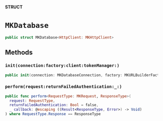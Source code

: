 **STRUCT**

# `MKDatabase`

```swift
public struct MKDatabase<HttpClient: MKHttpClient>
```

## Methods
### `init(connection:factory:client:tokenManager:)`

```swift
public init(connection: MKDatabaseConnection, factory: MKURLBuilderFactory? = nil, client: HttpClient, tokenManager: MKTokenManagerProtocol? = nil)
```

### `perform(request:returnFailedAuthentication:_:)`

```swift
public func perform<RequestType: MKRequest, ResponseType>(
  request: RequestType,
  returnFailedAuthentication: Bool = false,
  _ callback: @escaping ((Result<ResponseType, Error>) -> Void)
) where RequestType.Response == ResponseType
```

